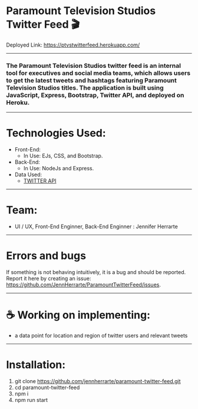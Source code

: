 # Paramount Television Studios Twitter Feed 🎬

Deployed Link: https://ptvstwitterfeed.herokuapp.com/
***
### The Paramount Television Studios twitter feed is an internal tool for executives and social media teams, which allows users to get the latest tweets and hashtags featuring Paramount Television Studios titles. The application is built using JavaScript, Express, Bootstrap, Twitter API, and deployed on Heroku. 
***
# Technologies Used:
-  Front-End:
    -  In Use: EJs, CSS, and Bootstrap.
-  Back-End:
    -  In Use: NodeJs and Express.
 - Data Used:
    -  [TWITTER API](https://developer.twitter.com/en/docs) 
***
# Team:
-  UI / UX, Front-End Enginner, Back-End Enginner : Jennifer Herrarte

***
# Errors and bugs
If something is not behaving intuitively, it is a bug and should be reported. Report it here by creating an issue: https://github.com/JennHerrarte/ParamountTwitterFeed/issues.

***
# ☕ Working on implementing: 
- a data point for location and region of twitter users and relevant tweets 

***
# Installation: 
1. git clone https://github.com/jennherrarte/paramount-twitter-feed.git
2. cd paramount-twitter-feed
3. npm i 
4. npm run start
